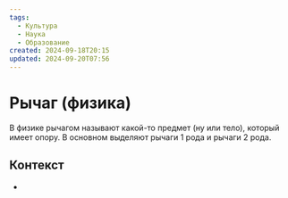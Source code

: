 ```yaml
---
tags:
  - Культура
  - Наука
  - Образование
created: 2024-09-18T20:15
updated: 2024-09-20T07:56
---
```

# Рычаг (физика)

В физике рычагом называют какой-то предмет (ну или тело), который имеет опору.
В основном выделяют рычаги 1 рода и рычаги 2 рода.

## Контекст
- 

